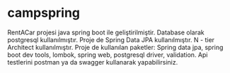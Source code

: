 # campspring
RentACar projesi java spring boot ile geliştirilmiştir. Database olarak postgresql kullanılmıştır. Proje de Spring Data JPA kullanılmıştır. N - tier Architect kullanılmıştır.
Proje de kullanılan paketler: Spring data jpa, spring boot dev tools, lombok, spring web, postgresql driver, validation. Api testlerini postman ya da swagger kullanarak yapabilirsiniz. 
